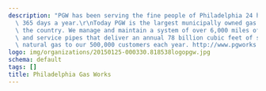 ```yaml
---
description: "PGW has been serving the fine people of Philadelphia 24 hours a day,\
  \ 365 days a year.\r\nToday PGW is the largest municipally owned gas utility in\
  \ the country. We manage and maintain a system of over 6,000 miles of gas mains\
  \ and service pipes that deliver an annual 78 billion cubic feet of safe, reliable\
  \ natural gas to our 500,000 customers each year. http://www.pgworks.com/"
logo: img/organizations/20150125-000330.818538logopgw.jpg
schema: default
tags: []
title: Philadelphia Gas Works
---
```

